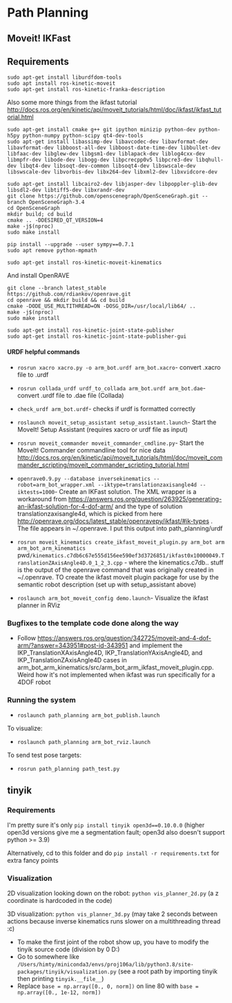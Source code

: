 # Path Planning

## Moveit! IKFast

## Requirements

```
sudo apt-get install liburdfdom-tools
sudo apt install ros-kinetic-moveit
sudo apt-get install ros-kinetic-franka-description
```

Also some more things from the ikfast tutorial http://docs.ros.org/en/kinetic/api/moveit_tutorials/html/doc/ikfast/ikfast_tutorial.html
```
sudo apt-get install cmake g++ git ipython minizip python-dev python-h5py python-numpy python-scipy qt4-dev-tools
sudo apt-get install libassimp-dev libavcodec-dev libavformat-dev libavformat-dev libboost-all-dev libboost-date-time-dev libbullet-dev libfaac-dev libglew-dev libgsm1-dev liblapack-dev liblog4cxx-dev libmpfr-dev libode-dev libogg-dev libpcrecpp0v5 libpcre3-dev libqhull-dev libqt4-dev libsoqt-dev-common libsoqt4-dev libswscale-dev libswscale-dev libvorbis-dev libx264-dev libxml2-dev libxvidcore-dev

sudo apt-get install libcairo2-dev libjasper-dev libpoppler-glib-dev libsdl2-dev libtiff5-dev libxrandr-dev
git clone https://github.com/openscenegraph/OpenSceneGraph.git --branch OpenSceneGraph-3.4
cd OpenSceneGraph
mkdir build; cd build
cmake .. -DDESIRED_QT_VERSION=4
make -j$(nproc)
sudo make install

pip install --upgrade --user sympy==0.7.1
sudo apt remove python-mpmath

sudo apt-get install ros-kinetic-moveit-kinematics
```

And install OpenRAVE
```
git clone --branch latest_stable https://github.com/rdiankov/openrave.git
cd openrave && mkdir build && cd build
cmake -DODE_USE_MULTITHREAD=ON -DOSG_DIR=/usr/local/lib64/ ..
make -j$(nproc)
sudo make install
```

```
sudo apt-get install ros-kinetic-joint-state-publisher
sudo apt-get install ros-kinetic-joint-state-publisher-gui
```

#### URDF helpful commands

- `rosrun xacro xacro.py -o arm_bot.urdf arm_bot.xacro`- convert .xacro file to .urdf

- `rosrun collada_urdf urdf_to_collada arm_bot.urdf arm_bot.dae`- convert .urdf file to .dae file (Collada)

- `check_urdf arm_bot.urdf`- checks if urdf is formatted correctly

- `roslaunch moveit_setup_assistant setup_assistant.launch`- Start the MoveIt! Setup Assistant (requires xacro or urdf file as input)

- `rosrun moveit_commander moveit_commander_cmdline.py`- Start the MoveIt! Commander commandline tool for nice data http://docs.ros.org/en/kinetic/api/moveit_tutorials/html/doc/moveit_commander_scripting/moveit_commander_scripting_tutorial.html

- `openrave0.9.py --database inversekinematics --robot=arm_bot_wrapper.xml --iktype=translationzaxisangle4d --iktests=1000`- Create an IKFast solution. The XML wrapper is a workaround from https://answers.ros.org/question/263925/generating-an-ikfast-solution-for-4-dof-arm/ and the type of solution translationzaxisangle4d, which is picked from here http://openrave.org/docs/latest_stable/openravepy/ikfast/#ik-types . The file appears in \~/.openrave. I put this output into path_planning/urdf

- `rosrun moveit_kinematics create_ikfast_moveit_plugin.py arm_bot arm arm_bot_arm_kinematics `pwd`/kinematics.c7db6c67e555d156ee590ef3d3726851/ikfast0x10000049.TranslationZAxisAngle4D.0_1_2_3.cpp` - where the kinematics.c7db.. stuff is the output of the openrave command that was originally created in \~/.openrave. TO create the ikfast moveit plugin package for use by the semantic robot description (set up with setup_assistant above)

- `roslaunch arm_bot_moveit_config demo.launch`- Visualize the ikfast planner in RViz

### Bugfixes to the template code done along the way

- Follow https://answers.ros.org/question/342725/moveit-and-4-dof-arm/?answer=343951#post-id-343951 and implement the IKP_TranslationXAxisAngle4D, IKP_TranslationYAxisAngle4D, and IKP_TranslationZAxisAngle4D cases in arm_bot_arm_kinematics/src/arm_bot_arm_ikfast_moveit_plugin.cpp. Weird how it's not implemented when ikfast was run specifically for a 4DOF robot

### Running the system

- `roslaunch path_planning arm_bot_publish.launch`

To visualize:
- `roslaunch path_planning arm_bot_rviz.launch`

To send test pose targets:
- `rosrun path_planning path_test.py`

## tinyik

### Requirements
I'm pretty sure it's only `pip install tinyik open3d==0.10.0.0` (higher open3d versions give me a segmentation fault; open3d also doesn't support python >= 3.9)

Alternatively, cd to this folder and do `pip install -r requirements.txt` for extra fancy points



### Visualization

2D visualization looking down on the robot: `python vis_planner_2d.py` (a z coordinate is hardcoded in the code)

3D visualization: `python vis_planner_3d.py` (may take 2 seconds between actions because inverse kinematics runs slower on a multithreading thread :c)
- To make the first joint of the robot show up, you have to modify the tinyik source code (division by 0 D:)
- Go to somewhere like `/Users/himty/miniconda3/envs/proj106a/lib/python3.8/site-packages/tinyik/visualization.py` (see a root path by importing tinyik then printing `tinyik.__file__`)
- Replace `base = np.array([0., 0, norm])` on line 80 with `base = np.array([0., 1e-12, norm])`